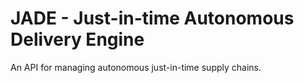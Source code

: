 # JADE - Just-in-time Autonomous Delivery Engine
An API for managing autonomous just-in-time supply chains.

